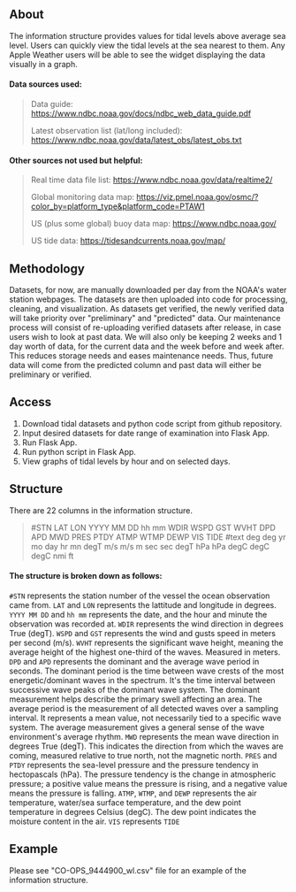 ## About
The information structure provides values for tidal levels above average sea level. Users can quickly view the tidal levels at the sea nearest to them. Any Apple Weather users will be able to see the widget displaying the data visually in a graph.

#### Data sources used:
> Data guide: https://www.ndbc.noaa.gov/docs/ndbc_web_data_guide.pdf
>
> Latest observation list (lat/long included): https://www.ndbc.noaa.gov/data/latest_obs/latest_obs.txt

#### Other sources not used but helpful:
> Real time data file list: https://www.ndbc.noaa.gov/data/realtime2/
> 
> Global monitoring data map: https://viz.pmel.noaa.gov/osmc/?color_by=platform_type&platform_code=PTAW1
>
> US (plus some global) buoy data map: https://www.ndbc.noaa.gov/
> 
> US tide data: https://tidesandcurrents.noaa.gov/map/

## Methodology
Datasets, for now, are manually downloaded per day from the NOAA's water station webpages. The datasets are then uploaded into code for processing, cleaning, and visualization. As datasets get verified, the newly verified data will take priority over "preliminary" and "predicted" data. Our maintenance process will consist of re-uploading verified datasets after release, in case users wish to look at past data. We will also only be keeping 2 weeks and 1 day worth of data, for the current data and the week before and week after. This reduces storage needs and eases maintenance needs. Thus, future data will come from the predicted column and past data will either be preliminary or verified. 

## Access
1. Download tidal datasets and python code script from github repository.
2. Input desired datasets for date range of examination into Flask App.
3. Run Flask App.
4. Run python script in Flask App.
5. View graphs of tidal levels by hour and on selected days.

## Structure
There are 22 columns in the information structure. 
> #STN     LAT LON     YYYY MM DD   hh mm     WDIR     WSPD     GST    WVHT    DPD APD     MWD     PRES  PTDY    ATMP    WTMP    DEWP    VIS    TIDE
> #text    deg deg      yr mo day   hr mn     degT      m/s     m/s      m     sec sec     degT     hPa   hPa    degC    degC    degC    nmi     ft

#### The structure is broken down as follows:
`#STN` represents the station number of the vessel the ocean observation came from. 
`LAT` and `LON` represents the lattitude and longitude in degrees. 
`YYYY MM DD` and `hh mm` represents the date, and the hour and minute the observation was recorded at.
`WDIR` represents the wind direction in degrees True (degT).
`WSPD` and `GST` represents the wind and gusts speed in meters per second (m/s). 
`WVHT` represents the significant wave height, meaning the average height of the highest one-third of the waves. Measured in meters.
`DPD` and `APD` represents the dominant and the average wave period in seconds. The dominant period is the time between wave crests of the most energetic/dominant waves in the spectrum. It's the time interval between successive wave peaks of the dominant wave system. The dominant measurement helps describe the primary swell affecting an area. The average period is the measurement of all detected waves over a sampling interval. It represents a mean value, not necessarily tied to a specific wave system. The average measurement gives a general sense of the wave environment's average rhythm.
`MWD` represents the mean wave direction in degrees True (degT). This indicates the direction from which the waves are coming, measured relative to true north, not the magnetic north.
`PRES` and `PTDY` represents the sea-level pressure and the pressure tendency in hectopascals (hPa). The pressure tendency is the change in atmospheric pressure; a positive value means the pressure is rising, and a negative value means the pressure is falling.
`ATMP`, `WTMP`, and `DEWP` represents the air temperature, water/sea surface temperature, and the dew point temperature in degrees Celsius (degC). The dew point indicates the moisture content in the air.
`VIS` represents
`TIDE` 

## Example
Please see "CO-OPS_9444900_wl.csv" file for an example of the information structure. 
